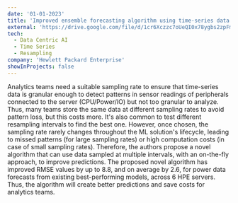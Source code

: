 ```yaml
---
date: '01-01-2023'
title: 'Improved ensemble forecasting algorithm using time-series data sampled at multiple intervals'
external: 'https://drive.google.com/file/d/1cr6Xczzc7oUeQI0x78ygbs2zpFm2hw5d/view?usp=sharing'
tech:
  - Data Centric AI
  - Time Series
  - Resampling
company: 'Hewlett Packard Enterprise'
showInProjects: false
---
```


Analytics teams need a suitable sampling rate to ensure that time-series data is granular enough to detect patterns in sensor readings of peripherals connected to the server (CPU/Power/IO) but not too granular to analyze. Thus, many teams store the same data at different sampling rates to avoid pattern loss, but this costs more. It's also common to test different resampling intervals to find the best one. However, once chosen, the sampling rate rarely changes throughout the ML solution's lifecycle, leading to missed patterns (for large sampling rates) or high computation costs (in case of small sampling rates). Therefore, the authors propose a novel algorithm that can use data sampled at multiple intervals, with an on-the-fly approach, to improve predictions. The proposed novel algorithm has improved RMSE values by up to 8.8, and on average by 2.6, for power data forecasts from existing best-performing models, across 6 HPE servers. Thus, the algorithm will create better predictions and save costs for analytics teams.
